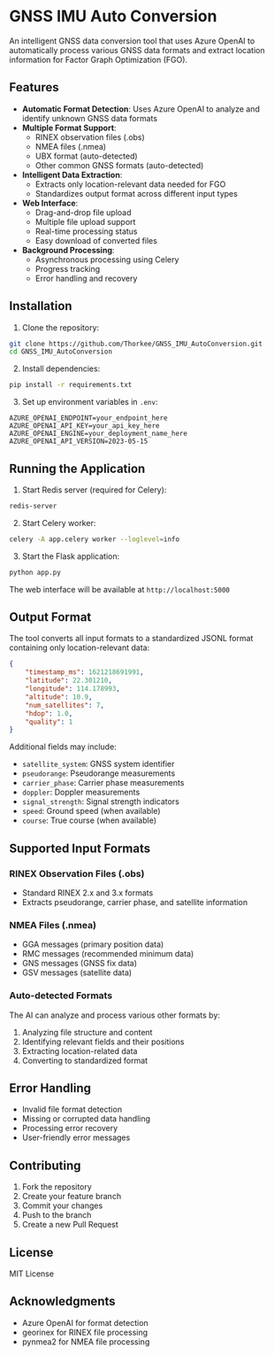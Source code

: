 # GNSS IMU Auto Conversion

An intelligent GNSS data conversion tool that uses Azure OpenAI to automatically process various GNSS data formats and extract location information for Factor Graph Optimization (FGO).

## Features

- **Automatic Format Detection**: Uses Azure OpenAI to analyze and identify unknown GNSS data formats
- **Multiple Format Support**:
  - RINEX observation files (.obs)
  - NMEA files (.nmea)
  - UBX format (auto-detected)
  - Other common GNSS formats (auto-detected)
- **Intelligent Data Extraction**:
  - Extracts only location-relevant data needed for FGO
  - Standardizes output format across different input types
- **Web Interface**:
  - Drag-and-drop file upload
  - Multiple file upload support
  - Real-time processing status
  - Easy download of converted files
- **Background Processing**:
  - Asynchronous processing using Celery
  - Progress tracking
  - Error handling and recovery

## Installation

1. Clone the repository:
```bash
git clone https://github.com/Thorkee/GNSS_IMU_AutoConversion.git
cd GNSS_IMU_AutoConversion
```

2. Install dependencies:
```bash
pip install -r requirements.txt
```

3. Set up environment variables in `.env`:
```env
AZURE_OPENAI_ENDPOINT=your_endpoint_here
AZURE_OPENAI_API_KEY=your_api_key_here
AZURE_OPENAI_ENGINE=your_deployment_name_here
AZURE_OPENAI_API_VERSION=2023-05-15
```

## Running the Application

1. Start Redis server (required for Celery):
```bash
redis-server
```

2. Start Celery worker:
```bash
celery -A app.celery worker --loglevel=info
```

3. Start the Flask application:
```bash
python app.py
```

The web interface will be available at `http://localhost:5000`

## Output Format

The tool converts all input formats to a standardized JSONL format containing only location-relevant data:

```json
{
    "timestamp_ms": 1621218691991,
    "latitude": 22.301210,
    "longitude": 114.178993,
    "altitude": 10.9,
    "num_satellites": 7,
    "hdop": 1.0,
    "quality": 1
}
```

Additional fields may include:
- `satellite_system`: GNSS system identifier
- `pseudorange`: Pseudorange measurements
- `carrier_phase`: Carrier phase measurements
- `doppler`: Doppler measurements
- `signal_strength`: Signal strength indicators
- `speed`: Ground speed (when available)
- `course`: True course (when available)

## Supported Input Formats

### RINEX Observation Files (.obs)
- Standard RINEX 2.x and 3.x formats
- Extracts pseudorange, carrier phase, and satellite information

### NMEA Files (.nmea)
- GGA messages (primary position data)
- RMC messages (recommended minimum data)
- GNS messages (GNSS fix data)
- GSV messages (satellite data)

### Auto-detected Formats
The AI can analyze and process various other formats by:
1. Analyzing file structure and content
2. Identifying relevant fields and their positions
3. Extracting location-related data
4. Converting to standardized format

## Error Handling

- Invalid file format detection
- Missing or corrupted data handling
- Processing error recovery
- User-friendly error messages

## Contributing

1. Fork the repository
2. Create your feature branch
3. Commit your changes
4. Push to the branch
5. Create a new Pull Request

## License

MIT License

## Acknowledgments

- Azure OpenAI for format detection
- georinex for RINEX file processing
- pynmea2 for NMEA file processing
